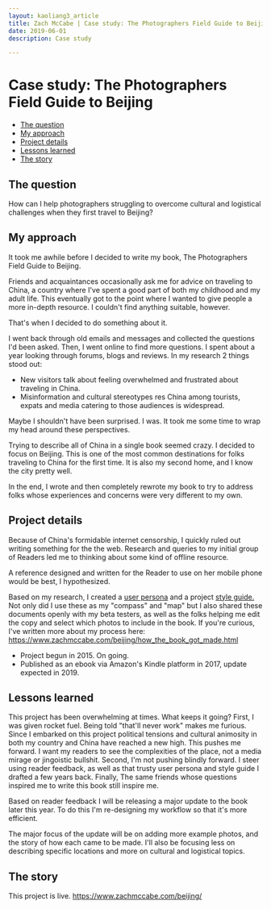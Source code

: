 ```yaml
---
layout: kaoliang3_article
title: Zach McCabe | Case study: The Photographers Field Guide to Beijing
date: 2019-06-01
description: Case study

---
```



# Case study: The Photographers Field Guide to Beijing

- [The question](https://www.zachmccabe.com/case_study_beijing.html#the-question)
- [My approach](https://www.zachmccabe.com/case_study_beijing.html#my-approach)
- [Project details](https://www.zachmccabe.com/case_study_beijing.html#project-details)
- [Lessons learned](https://www.zachmccabe.com/case_study_beijing.html#lessons-learned)
- [The story](https://www.zachmccabe.com/case_study_beijing.html#the-story)


## The question

How can I help photographers struggling to overcome cultural and logistical challenges when they first travel to Beijing?


## My approach

It took me awhile before I decided to write my book, The Photographers Field Guide to Beijing.

Friends and acquaintances occasionally ask me for advice on traveling to China, a country where I've spent a good part of both my childhood and my adult life. This eventually got to the point where I wanted to give people a more in-depth resource. I couldn't find anything suitable, however.

That's when I decided to do something about it.

I went back through old emails and messages and collected the questions I'd been asked. Then, I went online to find more questions. I spent about a year looking through forums, blogs and reviews. In my research 2 things stood out:

- New visitors talk about feeling overwhelmed and frustrated about traveling in China.
- Misinformation and cultural stereotypes res China among tourists, expats and media catering to those audiences is widespread.

Maybe I shouldn't have been surprised. I was. It took me some time to wrap my head around these perspectives.

Trying to describe all of China in a single book seemed crazy. I decided to focus on Beijing. This is one of the most common destinations for folks traveling to China for the first time. It is also my second home, and I know the city pretty well.

In the end, I wrote and then completely rewrote my book to try to address folks whose experiences and concerns were very different to my own.



## Project details

Because of China's formidable internet censorship, I quickly ruled out writing something for the the web. Research and queries to my initial group of Readers led me to thinking about some kind of offline resource.

A reference designed and written for the Reader to use on her mobile phone would be best, I hypothesized.

Based on my research, I created a [user persona](https://www.zachmccabe.com/beijing/bts_10_assumptions.html) and a project [style guide.](https://www.zachmccabe.com/beijing/bts_style_guide.html) Not only did I use these as my "compass" and "map" but I also shared these documents openly with my beta testers, as well as the folks helping me edit the copy and select which photos to include in the book. If you're curious, I've written more about my process here:
<https://www.zachmccabe.com/beijing/how_the_book_got_made.html>

- Project begun in 2015. On going.
- Published as an ebook via Amazon's Kindle platform in 2017, update expected in 2019.


## Lessons learned

This project has been overwhelming at times. What keeps it going? First, I was given rocket fuel. Being told "that'll never work" makes me furious. Since I embarked on this project political tensions and cultural animosity in both my country and China have reached a new high. This pushes me forward. I want my readers to see the complexities of the place, not a media mirage or jingoistic bullshit. Second, I'm not pushing blindly forward. I steer using reader feedback, as well as that trusty user persona and style guide I drafted a few years back. Finally, The same friends whose questions inspired me to write this book still inspire me.

Based on reader feedback I will be releasing a major update to the book later this year. To do this I'm re-designing my workflow so that it's more efficient.

The major focus of the update will be on adding more example photos, and the story of how each came to be made. I'll also be focusing less on describing specific locations and more on cultural and logistical topics.


## The story

This project is live. <https://www.zachmccabe.com/beijing/>
